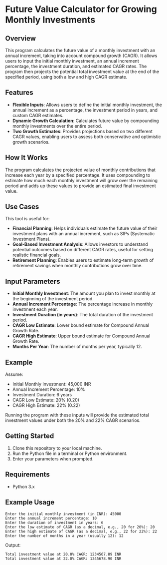 
# Future Value Calculator for Growing Monthly Investments

## Overview
This program calculates the future value of a monthly investment with an annual increment, taking into account compound growth (CAGR). It allows users to input the initial monthly investment, an annual increment percentage, the investment duration, and estimated CAGR rates. The program then projects the potential total investment value at the end of the specified period, using both a low and high CAGR estimate.

## Features
- **Flexible Inputs**: Allows users to define the initial monthly investment, the annual increment as a percentage, the investment period in years, and custom CAGR estimates.
- **Dynamic Growth Calculation**: Calculates future value by compounding monthly investments over the entire period.
- **Two Growth Estimates**: Provides projections based on two different CAGR values, enabling users to assess both conservative and optimistic growth scenarios.

## How It Works
The program calculates the projected value of monthly contributions that increase each year by a specified percentage. It uses compounding to estimate how much each monthly investment will grow over the remaining period and adds up these values to provide an estimated final investment value.

## Use Cases
This tool is useful for:
- **Financial Planning**: Helps individuals estimate the future value of their investment plans with an annual increment, such as SIPs (Systematic Investment Plans).
- **Goal-Based Investment Analysis**: Allows investors to understand potential outcomes based on different CAGR rates, useful for setting realistic financial goals.
- **Retirement Planning**: Enables users to estimate long-term growth of retirement savings when monthly contributions grow over time.

## Input Parameters
- **Initial Monthly Investment**: The amount you plan to invest monthly at the beginning of the investment period.
- **Annual Increment Percentage**: The percentage increase in monthly investment each year.
- **Investment Duration (in years)**: The total duration of the investment period.
- **CAGR Low Estimate**: Lower bound estimate for Compound Annual Growth Rate.
- **CAGR High Estimate**: Upper bound estimate for Compound Annual Growth Rate.
- **Months Per Year**: The number of months per year, typically 12.

## Example
Assume:
- Initial Monthly Investment: 45,000 INR
- Annual Increment Percentage: 10%
- Investment Duration: 6 years
- CAGR Low Estimate: 20% (0.20)
- CAGR High Estimate: 22% (0.22)

Running the program with these inputs will provide the estimated total investment values under both the 20% and 22% CAGR scenarios.

## Getting Started
1. Clone this repository to your local machine.
2. Run the Python file in a terminal or Python environment.
3. Enter your parameters when prompted.

## Requirements
- Python 3.x

## Example Usage
```plaintext
Enter the initial monthly investment (in INR): 45000
Enter the annual increment percentage: 10
Enter the duration of investment in years: 6
Enter the low estimate of CAGR (as a decimal, e.g., 20 for 20%): 20
Enter the high estimate of CAGR (as a decimal, e.g., 22 for 22%): 22
Enter the number of months in a year (usually 12): 12
```

Output:
```plaintext
Total investment value at 20.0% CAGR: 1234567.89 INR
Total investment value at 22.0% CAGR: 1345678.90 INR
```



